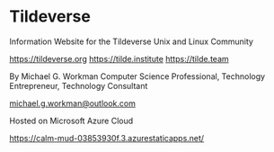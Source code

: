 # Tildeverse
Information Website for the Tildeverse Unix and Linux Community

https://tildeverse.org
https://tilde.institute
https://tilde.team

By Michael G. Workman
Computer Science Professional, Technology Entrepreneur, Technology Consultant

michael.g.workman@outlook.com

Hosted on Microsoft Azure Cloud

https://calm-mud-03853930f.3.azurestaticapps.net/


